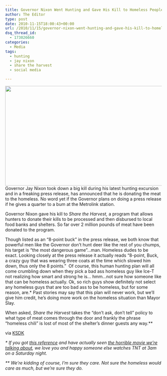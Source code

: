 ```yaml
---
title: Governor Nixon Went Hunting and Gave His Kill to Homeless People
author: The Editor
type: post
date: 2010-11-15T18:00:43+00:00
url: /2010/11/15/governor-nixon-went-hunting-and-gave-his-kill-to-homeless-people/
dsq_thread_id:
  - 173026660
categories:
  - Media
tags:
  - hunting
  - jay nixon
  - share the harvest
  - social media

---
```

[<img class="aligncenter size-full wp-image-7849" title="surviving_the_game_nixon" src="http://media.punchingkitty.com/wordpress/2010/11/surviving_the_game_nixon.jpg" alt="" width="592" height="320" />][1]Governor Jay Nixon took down a big kill during his latest hunting excursion and in a freaking press release, has announced that he is donating the meat to the homeless. No word yet if the Governor plans on doing a press release if he gives a quarter to a bum at the Metrolink station.

Governor Nixon gave his kill to _Share the Harvest,_ a program that allows hunters to donate their kills to be processed and then disbursed to local food banks and shelters. So far over 2 million pounds of meat have been donated to the program.

Though listed as an &#8220;8-point buck&#8221; in the press release, we both know that powerful men like the Governor don&#8217;t hunt deer like the rest of you chumps, his target is &#8220;the most dangerous game&#8221;&#8230;man. Homeless dudes to be exact. Looking closely at the press release it actually reads &#8220;8-point, Buck, a crazy guy that was wearing three coats at the time which slowed him down, thus only the 8 points.&#8221;  Of course, this human hunting plan will all come crumbling down when they pick a bad ass homeless guy like Ice-T not realizing how smart and strong he is&#8230; hmm&#8230;not sure how someone like that can be homeless actually. Ok, so rich guys show definitely not select any homeless guys that are too bad ass to be homeless, but for some reason, are.* Past stories may say that this plan will never work, but we&#8217;ll give him credit, he&#8217;s doing more work on the homeless situation than Mayor Slay.

When asked, _Share the Harvest_ takes the &#8220;don&#8217;t ask, don&#8217;t tell&#8221; policy to what type of meat comes through the door and frankly the phrase &#8220;homeless chili&#8221; is lost of most of the shelter&#8217;s dinner guests any way.**

via <a href="http://www.ksdk.com/news/watercooler/story.aspx?storyid=226832&catid=71" target="_blank">KSDK</a>

_* If you got <a href="http://en.wikipedia.org/wiki/The_Most_Dangerous_Game" target="_blank">this reference</a> and have actually seen <a href="http://www.imdb.com/title/tt0111323/" target="_blank">the horrible movie we&#8217;re talking about</a>, we love you and happy someone else watches TNT at 3am on a Saturday night._

_** We&#8217;re kidding of course, I&#8217;m sure they care. Not sure the homeless would care as much, but we&#8217;re sure they do._

 [1]: http://media.punchingkitty.com/wordpress/2010/11/surviving_the_game_nixon.jpg
